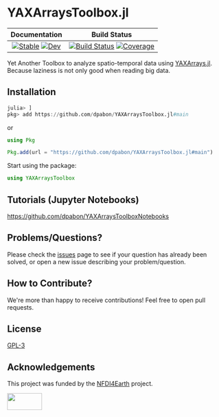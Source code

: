# YAXArraysToolbox.jl

| **Documentation**                                                               | **Build Status**                                                                                |
|:-------------------------------------------------------------------------------:|:-----------------------------------------------------------------------------------------------:|
| [![Stable](https://img.shields.io/badge/docs-stable-blue.svg)](https://dpabon.github.io/YAXArraysToolbox.jl/stable/) [![Dev](https://img.shields.io/badge/docs-dev-blue.svg)](https://dpabon.github.io/YAXArraysToolbox.jl/dev/) | [![Build Status](https://github.com/dpabon/YAXArraysToolbox.jl/actions/workflows/CI.yml/badge.svg?branch=main)](https://github.com/dpabon/YAXArraysToolbox.jl/actions/workflows/CI.yml?query=branch%3Amain) [![Coverage](https://codecov.io/gh/dpabon/YAXArraysToolbox.jl/branch/main/graph/badge.svg)](https://codecov.io/gh/dpabon/YAXArraysToolbox.jl) |

Yet Another Toolbox to analyze spatio-temporal data using [YAXArrays.jl](https://github.com/JuliaDataCubes/YAXArrays.jl). Because laziness is not only good when reading big data.


## Installation

```julia
julia> ]
pkg> add https://github.com/dpabon/YAXArraysToolbox.jl#main
```
or

```julia
using Pkg

Pkg.add(url = "https://github.com/dpabon/YAXArraysToolbox.jl#main")

```
Start using the package:

```julia
using YAXArraysToolbox

```


## Tutorials (Jupyter Notebooks)

https://github.com/dpabon/YAXArraysToolboxNotebooks

## Problems/Questions?

Please check the [issues](https://github.com/dpabon/YAXArraysToolbox.jl/issues) page to see if your question has already been solved, or  open a new issue describing your problem/question.

## How to Contribute?

We're more than happy to receive contributions! Feel free to open pull requests.

## License

[GPL-3](https://github.com/dpabon/YAXArraysToolbox.jl/blob/main/LICENSE)


## Acknowledgements

This project was funded by the [NFDI4Earth](https://www.nfdi4earth.de/) project.

<a href="https://www.nfdi4earth.de/"><img src="https://www.nfdi4earth.de/templates/nfdi4earth/images/NFDI4Earth_logo.png"  width="40%" height="10%">

